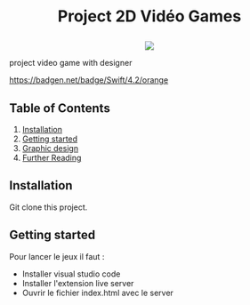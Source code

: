 <div align="center"> 


# <p align="center">Project 2D Vidéo Games</p>

<img src="https://as2.ftcdn.net/v2/jpg/03/37/75/39/1000_F_337753935_ieSuyFPSLWuM7fyLQyJ1VF0j3eOPkHYJ.jpg" style="height:400px, border-radius: 30px">

</div>

project video game with designer

https://badgen.net/badge/Swift/4.2/orange

## Table of Contents

1. [Installation](#installation)
2. [Getting started](#getting-started)
3. [Graphic design](#graphic-design)
4. [Further Reading](#further-reading)

## Installation
    
Git clone this project.

## Getting started

Pour lancer le jeux il faut :
- Installer visual studio code
- Installer l'extension live server
- Ouvrir le fichier index.html avec le server
